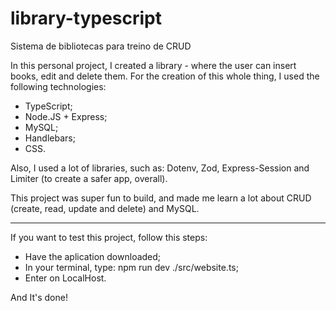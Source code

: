 # library-typescript
 Sistema de bibliotecas para treino de CRUD

In this personal project, I created a library - where the user can insert books, edit and delete them.
For the creation of this whole thing, I used the following technologies:

- TypeScript;
- Node.JS + Express;
- MySQL;
- Handlebars;
- CSS.

Also, I used a lot of libraries, such as: Dotenv, Zod, Express-Session and Limiter (to create a safer app, overall).

This project was super fun to build, and made me learn a lot about CRUD (create, read, update and delete) and MySQL.

-------------------------------------------------------------------------------------------------------------------------------------------------------------------------------

If you want to test this project, follow this steps:

- Have the aplication downloaded;
- In your terminal, type: npm run dev ./src/website.ts;
- Enter on LocalHost.

And It's done!
